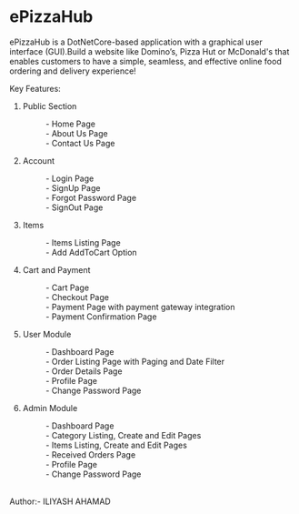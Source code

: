 # ePizzaHub
ePizzaHub is a DotNetCore-based application with a graphical user interface (GUI).Build a website like Domino’s, Pizza Hut or McDonald's that enables customers to have a
simple, seamless, and effective online food ordering and delivery experience!
<br>

Key Features:

1. Public Section<br>
<ul>
<dd>- Home Page</dd>
<dd>- About Us Page</dd>
<dd>- Contact Us Page</dd>
</ul>  

2. Account<br>
<ul>
<dd>- Login Page</dd>
<dd>- SignUp Page</dd>
<dd>- Forgot Password Page</dd>
<dd>- SignOut Page</dd>
</ul>  

3. Items<br>
<ul>
<dd>- Items Listing Page</dd>
<dd>- Add AddToCart Option</dd>
</ul>

4. Cart and Payment<br>
<ul>
<dd>- Cart Page</dd>
<dd>- Checkout Page</dd>
<dd>- Payment Page with payment gateway integration</dd>
<dd>- Payment Confirmation Page</dd>
</ul>

5. User Module<br>
<ul>
<dd>- Dashboard Page</dd>
<dd>- Order Listing Page with Paging and Date Filter</dd>
<dd>- Order Details Page</dd> 
<dd>- Profile Page</dd> 
<dd>- Change Password Page</dd>
</ul>

6. Admin Module <br>
<ul>
<dd>- Dashboard Page</dd>
<dd>- Category Listing, Create and Edit Pages</dd>
<dd>- Items Listing, Create and Edit Pages</dd>
<dd>- Received Orders Page</dd>
<dd>- Profile Page</dd>
<dd>- Change Password Page</dd>
</ul>
<br>
Author:- ILIYASH AHAMAD

